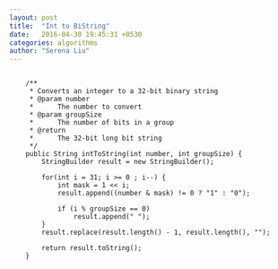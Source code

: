 ```yaml
---
layout: post
title:  "Int to BiString"
date:   2016-04-30 19:45:31 +0530
categories: algorithms
author: "Serena Liu"
---
```

<pre>
<code>
	/**
	 * Converts an integer to a 32-bit binary string
	 * @param number
	 *      The number to convert
	 * @param groupSize
	 *      The number of bits in a group
	 * @return
	 *      The 32-bit long bit string
	 */
	public String intToString(int number, int groupSize) {
	    StringBuilder result = new StringBuilder();

	    for(int i = 31; i >= 0 ; i--) {
	        int mask = 1 << i;
	        result.append((number & mask) != 0 ? "1" : "0");

	        if (i % groupSize == 0)
	            result.append(" ");
	    }
	    result.replace(result.length() - 1, result.length(), "");

	    return result.toString();
	}
</code>	
</pre>
